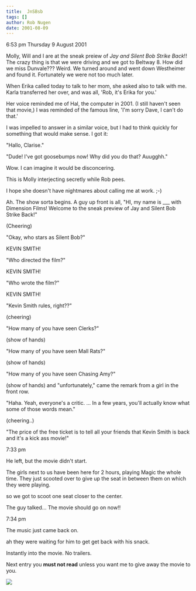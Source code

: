 ```yaml
---
title:  JnSBsb
tags: []
author: Rob Nugen
date: 2001-08-09
---
```


<p class=date>6:53 pm Thursday 9 August 2001</p>

<p>Molly, Will and I are at the sneak preiew of
<em>Jay and Silent Bob Strike Back</em>!!  The crazy
thing is that we were driving and we got to Beltway 8.
 How did we miss Dunvale???  Weird.  We turned around
and went down Westheimer and found it.  Fortunately we
were not too much later.</p>

<p>When Erika called today to talk to her mom, she
asked also to talk with me.  Karla transferred her
over, and was all, 'Rob, it's Erika for you.'</p>

<p>Her voice reminded me of Hal, the computer in 2001.
 (I still haven't seen that movie,)  I was reminded of
the famous line, 'I'm sorry Dave, I can't do
that.'</p>

<p>I was impelled to answer in a similar voice, but I
had to think quickly for something that would make
sense.  I got it:</p>

<p>"Hallo, Clarise."</p>

<p>"Dude! I've got goosebumps now! Why did you do
that?  Auugghh."</p>

<p>Wow.  I can imagine it would be disconcering. 
<p class=grafitti>This is Molly interjecting secretly
while Rob pees.</p>

<p>I hope she doesn't have nightmares about calling me
at work.  ;-)</p>

<p>Ah.  The show sorta begins.  A guy up front is all,
"HI, my name is ___ with Dimension Films!  Welcome to
the sneak preview of Jay and Silent Bob Strike
Back!"</p>

<p>(Cheering)</p>

<p>"Okay, who stars as Silent Bob?"</p>

<p>KEVIN SMITH!</p>

<p>"Who directed the film?"</p>

<p>KEVIN SMITH!</p>

<p>"Who wrote the film?"</p>

<p>KEVIN SMITH!</p>

<p>"Kevin Smith rules, right??"</p>

<p>(cheering)</p>

<p>"How many of you have seen Clerks?"</p>

<p>(show of hands)</p>

<p>"How many of you have seen Mall Rats?"</p>

<p>(show of hands)</p>

<p>"How many of you have seen Chasing Amy?"</p>

<p>(show of hands) and "unfortunately," came the
remark from a girl in the front row.</p>

<p>"Haha.  Yeah, everyone's a critic. ...  In a few
years, you'll actually know what some of those words
mean."</p>

<p>(cheering..)</p>

<p>"The price of the free ticket is to tell all your
friends that Kevin Smith is back and it's a kick ass
movie!"</p>

<p><p class=date>7:33 pm</p>

<p>He left, but the movie didn't start.</p>

<p>The girls next to us have been here for 2 hours,
playing Magic the whole time.  They just scooted over
to give up the seat in between them on which they were
playing.</p>

<p>so we got to scoot one seat closer to the
center.</p>

<p>The guy talked... The movie should go on now!!</p>

<p class=date>7:34 pm</p>

<p>The music just came back on.

<p>ah they were waiting for him to get get back with
his snack.</p>

<p>Instantly into the movie.  No trailers.</p>

<p>Next entry you <b>must not read</b> unless you want
me to give away the movie to you.</p>

<p><img src="/images/rob/wL-ROB.gif"/></p>
